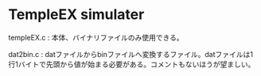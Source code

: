# TempleEX simulater

templeEX.c : 本体、バイナリファイルのみ使用できる。

dat2bin.c : datファイルからbinファイルへ変換するファイル。datファイルは1行1バイトで先頭から値が始まる必要がある。コメントもないほうが望ましい。